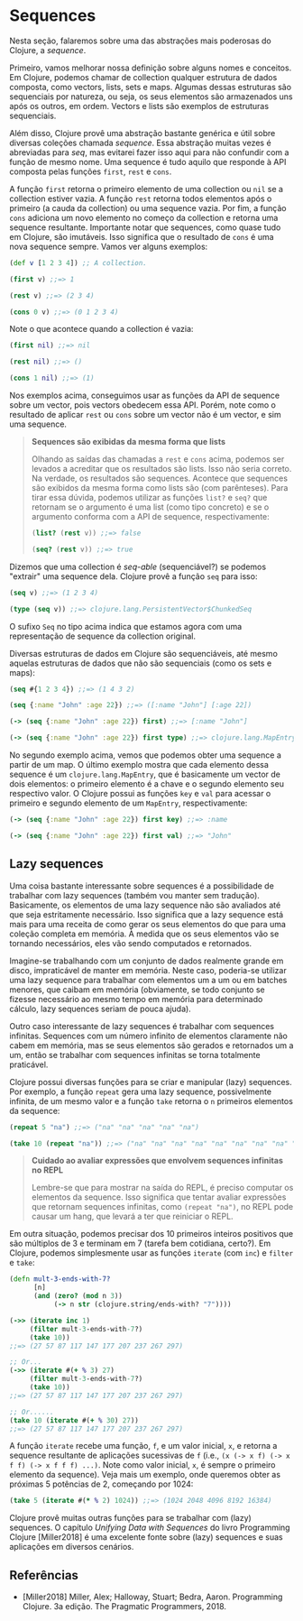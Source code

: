 # Sequences

Nesta seção, falaremos sobre uma das abstrações mais poderosas do Clojure, a _sequence_.

Primeiro, vamos melhorar nossa definição sobre alguns nomes e conceitos. Em Clojure, podemos chamar de collection
qualquer estrutura de dados composta, como vectors, lists, sets e maps. Algumas dessas estruturas são sequenciais por
natureza, ou seja, os seus elementos são armazenados uns após os outros, em ordem. Vectors e lists são exemplos de
estruturas sequenciais.

Além disso, Clojure provê uma abstração bastante genérica e útil sobre diversas coleções chamada _sequence_. Essa
abstração muitas vezes é abreviadas para _seq_, mas evitarei fazer isso aqui para não confundir com a função de mesmo nome.
Uma sequence é tudo aquilo que responde à API composta pelas funções `first`, `rest` e `cons`.

A função `first` retorna o primeiro elemento de uma collection ou `nil` se a collection estiver vazia. A função
`rest` retorna todos elementos após o primeiro (a cauda da collection) ou uma sequence vazia. Por fim, a função
`cons` adiciona um novo elemento no começo da collection e retorna uma sequence resultante. Importante notar que
sequences, como quase tudo em Clojure, são imutáveis. Isso significa que o resultado de `cons` é uma nova sequence sempre.
Vamos ver alguns exemplos:

```clojure
(def v [1 2 3 4]) ;; A collection.

(first v) ;;=> 1

(rest v) ;;=> (2 3 4)

(cons 0 v) ;;=> (0 1 2 3 4)
```

Note o que acontece quando a collection é vazia:

```clojure
(first nil) ;;=> nil

(rest nil) ;;=> ()

(cons 1 nil) ;;=> (1)
```

Nos exemplos acima, conseguimos usar as funções da API de sequence sobre um vector, pois vectors obedecem essa API.
Porém, note como o resultado de aplicar `rest` ou `cons` sobre um vector não é um vector, e sim uma sequence.

> **Sequences são exibidas da mesma forma que lists**
> 
> Olhando as saídas das chamadas a `rest` e `cons` acima, podemos ser levados a acreditar que os resultados são lists.
> Isso não seria correto. Na verdade, os resultados são sequences. Acontece que sequences são exibidos da mesma forma
> como lists são (com parênteses). Para tirar essa dúvida, podemos utilizar as funções `list?` e `seq?` que retornam
> se o argumento é uma list (como tipo concreto) e se o argumento conforma com a API de sequence, respectivamente:
>
> ```clojure
> (list? (rest v)) ;;=> false
> 
> (seq? (rest v)) ;;=> true
> ```

Dizemos que uma collection é _seq-able_ (sequenciável?) se podemos "extrair" uma sequence dela. Clojure provê a função
`seq` para isso:

```clojure
(seq v) ;;=> (1 2 3 4)

(type (seq v)) ;;=> clojure.lang.PersistentVector$ChunkedSeq
```

O sufixo `Seq` no tipo acima indica que estamos agora com uma representação de sequence da collection original.

Diversas estruturas de dados em Clojure são sequenciáveis, até mesmo aquelas estruturas de dados que não são sequenciais
(como os sets e maps):

```clojure
(seq #{1 2 3 4}) ;;=> (1 4 3 2)

(seq {:name "John" :age 22}) ;;=> ([:name "John"] [:age 22])

(-> (seq {:name "John" :age 22}) first) ;;=> [:name "John"]

(-> (seq {:name "John" :age 22}) first type) ;;=> clojure.lang.MapEntry
```

No segundo exemplo acima, vemos que podemos obter uma sequence a partir de um map. O último exemplo mostra que
cada elemento dessa sequence é um `clojure.lang.MapEntry`, que é basicamente um vector de dois elementos: o primeiro
elemento é a chave e o segundo elemento seu respectivo valor. O Clojure possui as funções `key` e `val` para acessar
o primeiro e segundo elemento de um `MapEntry`, respectivamente:

```clojure
(-> (seq {:name "John" :age 22}) first key) ;;=> :name

(-> (seq {:name "John" :age 22}) first val) ;;=> "John"
```

## Lazy sequences

Uma coisa bastante interessante sobre sequences é a possibilidade de trabalhar com lazy sequences (também vou manter
sem tradução). Basicamente, os elementos de uma lazy sequence não são avaliados até que seja estritamente necessário.
Isso significa que a lazy sequence está mais para uma receita de como gerar os seus elementos do que para uma coleção
completa em memória. À medida que os seus elementos vão se tornando necessários, eles vão sendo computados e retornados.

Imagine-se trabalhando com um conjunto de dados realmente grande em disco, impraticável de manter em memória.
Neste caso, poderia-se utilizar uma lazy sequence para trabalhar com elementos um a um ou em batches menores, que
caibam em memória (obviamente, se todo conjunto se fizesse necessário ao mesmo tempo em memória para determinado cálculo, lazy sequences
seriam de pouca ajuda).

Outro caso interessante de lazy sequences é trabalhar com sequences infinitas. Sequences com um número infinito de elementos
claramente não cabem em memória, mas se seus elementos são gerados e retornados um a um, então se trabalhar com sequences
infinitas se torna totalmente praticável.

Clojure possui diversas funções para se criar e manipular (lazy) sequences. Por exemplo, a função `repeat` gera uma lazy
sequence, possivelmente infinita, de um mesmo valor e a função `take` retorna o `n` primeiros elementos da sequence:

```clojure
(repeat 5 "na") ;;=> ("na" "na" "na" "na" "na")

(take 10 (repeat "na")) ;;=> ("na" "na" "na" "na" "na" "na" "na" "na" "na" "na")
```

> **Cuidado ao avaliar expressões que envolvem sequences infinitas no REPL**
> 
> Lembre-se que para mostrar na saída do REPL, é preciso computar os elementos da sequence. Isso significa que
> tentar avaliar expressões que retornam sequences infinitas, como `(repeat "na")`, no REPL pode causar um hang,
> que levará a ter que reiniciar o REPL.

Em outra situação, podemos precisar dos 10 primeiros inteiros positivos que são múltiplos de 3 e terminam em 7 (tarefa
bem cotidiana, certo?). Em Clojure, podemos simplesmente usar as funções `iterate` (com `inc`) e `filter` e `take`:

```clojure
(defn mult-3-ends-with-7?
      [n]
      (and (zero? (mod n 3))
           (-> n str (clojure.string/ends-with? "7"))))

(->> (iterate inc 1)
     (filter mult-3-ends-with-7?)
     (take 10))
;;=> (27 57 87 117 147 177 207 237 267 297)

;; Or...
(->> (iterate #(+ % 3) 27)
     (filter mult-3-ends-with-7?)
     (take 10))
;;=> (27 57 87 117 147 177 207 237 267 297)

;; Or......
(take 10 (iterate #(+ % 30) 27))
;;=> (27 57 87 117 147 177 207 237 267 297)
```

A função `iterate` recebe uma função, `f`, e um valor inicial, `x`, e retorna a sequence resultante de aplicações sucessivas
de `f` (i.e., `(x (-> x f) (-> x f f) (-> x f f f) ...)`. Note como valor inicial, `x`, é sempre o primeiro elemento da sequence).
Veja mais um exemplo, onde queremos obter as próximas 5 potências de 2, começando por 1024:

```clojure
(take 5 (iterate #(* % 2) 1024)) ;;=> (1024 2048 4096 8192 16384)
```

Clojure provê muitas outras funções para se trabalhar com (lazy) sequences.
O capítulo _Unifying Data with Sequences_ do livro Programming Clojure [Miller2018] é uma excelente fonte
sobre (lazy) sequences e suas aplicações em diversos cenários.

## Referências

* [Miller2018] Miller, Alex; Halloway, Stuart; Bedra, Aaron. Programming Clojure. 3a edição. The Pragmatic Programmers, 2018.